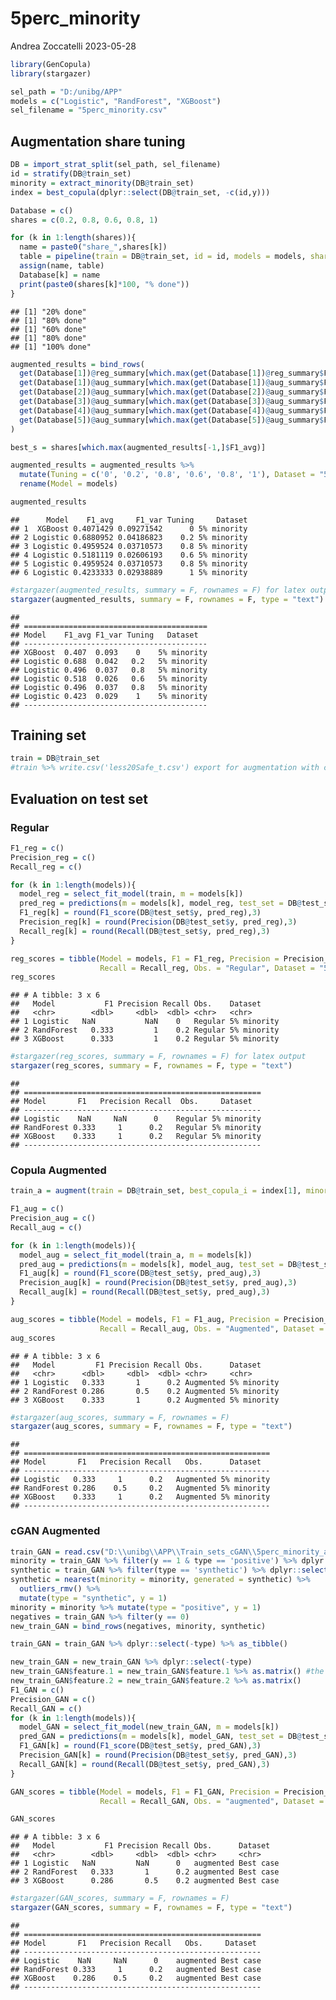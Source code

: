 5perc_minority
================
Andrea Zoccatelli
2023-05-28

``` r
library(GenCopula)
library(stargazer)
```

``` r
sel_path = "D:/unibg/APP"
models = c("Logistic", "RandForest", "XGBoost")
sel_filename = "5perc_minority.csv"
```

## Augmentation share tuning

``` r
DB = import_strat_split(sel_path, sel_filename)
id = stratify(DB@train_set)
minority = extract_minority(DB@train_set)
index = best_copula(dplyr::select(DB@train_set, -c(id,y)))

Database = c()
shares = c(0.2, 0.8, 0.6, 0.8, 1)

for (k in 1:length(shares)){
  name = paste0("share_",shares[k])
  table = pipeline(train = DB@train_set, id = id, models = models, share = k, best_copula_i = index[1], outliers_r = 1, nearest = 1)
  assign(name, table)
  Database[k] = name
  print(paste0(shares[k]*100, "% done"))
}
```

    ## [1] "20% done"
    ## [1] "80% done"
    ## [1] "60% done"
    ## [1] "80% done"
    ## [1] "100% done"

``` r
augmented_results = bind_rows(
  get(Database[1])@reg_summary[which.max(get(Database[1])@reg_summary$F1_avg),],
  get(Database[1])@aug_summary[which.max(get(Database[1])@aug_summary$F1_avg),],
  get(Database[2])@aug_summary[which.max(get(Database[2])@aug_summary$F1_avg),],
  get(Database[3])@aug_summary[which.max(get(Database[3])@aug_summary$F1_avg),],
  get(Database[4])@aug_summary[which.max(get(Database[4])@aug_summary$F1_avg),],
  get(Database[5])@aug_summary[which.max(get(Database[5])@aug_summary$F1_avg),]
)

best_s = shares[which.max(augmented_results[-1,]$F1_avg)]

augmented_results = augmented_results %>%
  mutate(Tuning = c('0', '0.2', '0.8', '0.6', '0.8', '1'), Dataset = "5% minority") %>%
  rename(Model = models)

augmented_results
```

    ##      Model    F1_avg     F1_var Tuning     Dataset
    ## 1  XGBoost 0.4071429 0.09271542      0 5% minority
    ## 2 Logistic 0.6880952 0.04186823    0.2 5% minority
    ## 3 Logistic 0.4959524 0.03710573    0.8 5% minority
    ## 4 Logistic 0.5181119 0.02606193    0.6 5% minority
    ## 5 Logistic 0.4959524 0.03710573    0.8 5% minority
    ## 6 Logistic 0.4233333 0.02938889      1 5% minority

``` r
#stargazer(augmented_results, summary = F, rownames = F) for latex output
stargazer(augmented_results, summary = F, rownames = F, type = "text")
```

    ## 
    ## =========================================
    ## Model    F1_avg F1_var Tuning   Dataset  
    ## -----------------------------------------
    ## XGBoost  0.407  0.093    0    5% minority
    ## Logistic 0.688  0.042   0.2   5% minority
    ## Logistic 0.496  0.037   0.8   5% minority
    ## Logistic 0.518  0.026   0.6   5% minority
    ## Logistic 0.496  0.037   0.8   5% minority
    ## Logistic 0.423  0.029    1    5% minority
    ## -----------------------------------------

## Training set

``` r
train = DB@train_set
#train %>% write.csv('less20Safe_t.csv') export for augmentation with cGAN
```

## Evaluation on test set

### Regular

``` r
F1_reg = c()
Precision_reg = c()
Recall_reg = c()

for (k in 1:length(models)){
  model_reg = select_fit_model(train, m = models[k])
  pred_reg = predictions(m = models[k], model_reg, test_set = DB@test_set)
  F1_reg[k] = round(F1_score(DB@test_set$y, pred_reg),3)
  Precision_reg[k] = round(Precision(DB@test_set$y, pred_reg),3)
  Recall_reg[k] = round(Recall(DB@test_set$y, pred_reg),3)
}

reg_scores = tibble(Model = models, F1 = F1_reg, Precision = Precision_reg,
                    Recall = Recall_reg, Obs. = "Regular", Dataset = "5% minority")
reg_scores
```

    ## # A tibble: 3 x 6
    ##   Model           F1 Precision Recall Obs.    Dataset    
    ##   <chr>        <dbl>     <dbl>  <dbl> <chr>   <chr>      
    ## 1 Logistic   NaN           NaN    0   Regular 5% minority
    ## 2 RandForest   0.333         1    0.2 Regular 5% minority
    ## 3 XGBoost      0.333         1    0.2 Regular 5% minority

``` r
#stargazer(reg_scores, summary = F, rownames = F) for latex output
stargazer(reg_scores, summary = F, rownames = F, type = "text")
```

    ## 
    ## =====================================================
    ## Model       F1   Precision Recall  Obs.     Dataset  
    ## -----------------------------------------------------
    ## Logistic    NaN     NaN      0    Regular 5% minority
    ## RandForest 0.333     1      0.2   Regular 5% minority
    ## XGBoost    0.333     1      0.2   Regular 5% minority
    ## -----------------------------------------------------

### Copula Augmented

``` r
train_a = augment(train = DB@train_set, best_copula_i = index[1], minority = minority, share = best_s, outliers_r = 1, nearest = 1)

F1_aug = c()
Precision_aug = c()
Recall_aug = c()

for (k in 1:length(models)){
  model_aug = select_fit_model(train_a, m = models[k])
  pred_aug = predictions(m = models[k], model_aug, test_set = DB@test_set)
  F1_aug[k] = round(F1_score(DB@test_set$y, pred_aug),3)
  Precision_aug[k] = round(Precision(DB@test_set$y, pred_aug),3)
  Recall_aug[k] = round(Recall(DB@test_set$y, pred_aug),3)
}

aug_scores = tibble(Model = models, F1 = F1_aug, Precision = Precision_aug,
                    Recall = Recall_aug, Obs. = "Augmented", Dataset = "5% minority")
aug_scores
```

    ## # A tibble: 3 x 6
    ##   Model         F1 Precision Recall Obs.      Dataset    
    ##   <chr>      <dbl>     <dbl>  <dbl> <chr>     <chr>      
    ## 1 Logistic   0.333       1      0.2 Augmented 5% minority
    ## 2 RandForest 0.286       0.5    0.2 Augmented 5% minority
    ## 3 XGBoost    0.333       1      0.2 Augmented 5% minority

``` r
#stargazer(aug_scores, summary = F, rownames = F)
stargazer(aug_scores, summary = F, rownames = F, type = "text")
```

    ## 
    ## =======================================================
    ## Model       F1   Precision Recall   Obs.      Dataset  
    ## -------------------------------------------------------
    ## Logistic   0.333     1      0.2   Augmented 5% minority
    ## RandForest 0.286    0.5     0.2   Augmented 5% minority
    ## XGBoost    0.333     1      0.2   Augmented 5% minority
    ## -------------------------------------------------------

### cGAN Augmented

``` r
train_GAN = read.csv("D:\\unibg\\APP\\Train_sets_cGAN\\5perc_minority_a.csv")
minority = train_GAN %>% filter(y == 1 & type == 'positive') %>% dplyr::select(-c(y,id,type))
synthetic = train_GAN %>% filter(type == 'synthetic') %>% dplyr::select(-c(y,id,type))
synthetic = nearest(minority = minority, generated = synthetic) %>%
  outliers_rmv() %>%
  mutate(type = "synthetic", y = 1)
minority = minority %>% mutate(type = "positive", y = 1)
negatives = train_GAN %>% filter(y == 0)
new_train_GAN = bind_rows(negatives, minority, synthetic)

train_GAN = train_GAN %>% dplyr::select(-type) %>% as_tibble()

new_train_GAN = new_train_GAN %>% dplyr::select(-type)
new_train_GAN$feature.1 = new_train_GAN$feature.1 %>% as.matrix() #the columns of test set are matrices, due to scale function
new_train_GAN$feature.2 = new_train_GAN$feature.2 %>% as.matrix()
F1_GAN = c()
Precision_GAN = c()
Recall_GAN = c()
for (k in 1:length(models)){
  model_GAN = select_fit_model(new_train_GAN, m = models[k])
  pred_GAN = predictions(m = models[k], model_GAN, test_set = DB@test_set)
  F1_GAN[k] = round(F1_score(DB@test_set$y, pred_GAN),3)
  Precision_GAN[k] = round(Precision(DB@test_set$y, pred_GAN),3)
  Recall_GAN[k] = round(Recall(DB@test_set$y, pred_GAN),3)
}

GAN_scores = tibble(Model = models, F1 = F1_GAN, Precision = Precision_GAN,
                    Recall = Recall_GAN, Obs. = "augmented", Dataset = "Best case")

GAN_scores
```

    ## # A tibble: 3 x 6
    ##   Model           F1 Precision Recall Obs.      Dataset  
    ##   <chr>        <dbl>     <dbl>  <dbl> <chr>     <chr>    
    ## 1 Logistic   NaN         NaN      0   augmented Best case
    ## 2 RandForest   0.333       1      0.2 augmented Best case
    ## 3 XGBoost      0.286       0.5    0.2 augmented Best case

``` r
#stargazer(GAN_scores, summary = F, rownames = F)
stargazer(GAN_scores, summary = F, rownames = F, type = "text")
```

    ## 
    ## =====================================================
    ## Model       F1   Precision Recall   Obs.     Dataset 
    ## -----------------------------------------------------
    ## Logistic    NaN     NaN      0    augmented Best case
    ## RandForest 0.333     1      0.2   augmented Best case
    ## XGBoost    0.286    0.5     0.2   augmented Best case
    ## -----------------------------------------------------
